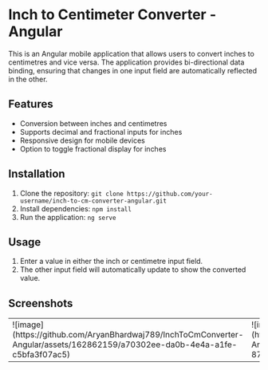 # Inch to Centimeter Converter - Angular

This is an Angular mobile application that allows users to convert inches to centimetres and vice versa. The application provides bi-directional data binding, ensuring that changes in one input field are automatically reflected in the other.

## Features

- Conversion between inches and centimetres
- Supports decimal and fractional inputs for inches
- Responsive design for mobile devices
- Option to toggle fractional display for inches

## Installation

1. Clone the repository: `git clone https://github.com/your-username/inch-to-cm-converter-angular.git`
2. Install dependencies: `npm install`
3. Run the application: `ng serve`

## Usage

1. Enter a value in either the inch or centimetre input field.
2. The other input field will automatically update to show the converted value.

## Screenshots

<table>
  <tr>
    <td>![image](https://github.com/AryanBhardwaj789/InchToCmConverter-Angular/assets/162862159/a70302ee-da0b-4e4a-a1fe-c5bfa3f07ac5)</td>
    <td>![image](https://github.com/AryanBhardwaj789/InchToCmConverter-Angular/assets/162862159/9a5d5379-f398-4225-a95a-87da58c2e53f)</td>
  </tr>
</table>
